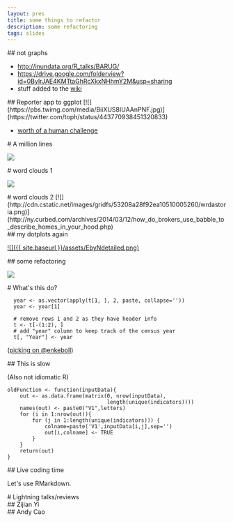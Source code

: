 ```yaml
---
layout: pres
title: some things to refactor
description: some refactoring
tags: slides
---
```


<section>
	<section>
## not graphs
</section>
	<section>

- <http://inundata.org/R_talks/BARUG/>
- <https://drive.google.com/folderview?id=0ByIrJAE4KMTtaGhRcXkxNHhmY2M&usp=sharing>
- stuff added to the [wiki](https://github.com/malecki/edav/wiki)
</section>
</section>
<section>
	<section>
## Reporter app to ggplot
[![](https://pbs.twimg.com/media/BiiXUS8IUAAnPNF.jpg)](https://twitter.com/toph/status/443770938451320833)
</section>
	<section>

- [worth of a human challenge](http://www.informationisbeautiful.net/2014/dataviz-challenge-design-a-page-of-my-new-book/)
</section>
	<section>
# A million lines

[![](http://s.informationisbeautifulawards.com/blog-content/uploads/2013/10/Screen-shot-2013-10-30-at-15.25.47.png)](http://www.informationisbeautifulawards.com/2013/10/a-million-lines-of-code/)
</section>
	<section>
# word clouds 1

[![](http://blog.nakedapartments.com.s3.amazonaws.com/blog/wp-content/uploads/2011/03/cloud-thumb.gif)](http://www.nakedapartments.com/blog/apartment-descriptions/)
</section>
	<section>
# word clouds 2
[![](http://cdn.cstatic.net/images/gridfs/53208a28f92ea10510005260/wrdastoria.png)](http://ny.curbed.com/archives/2014/03/12/how_do_brokers_use_babble_to_describe_homes_in_your_hood.php)
</section>
	<section>
## my dotplots again

[![]({{ site.baseurl }}/assets/EbyNdetailed.png)](https://github.com/malecki/eb-satis-dem/blob/master/posterGraphics.R#L102)

</section>
</section>
<section>
	<section>
## some refactoring

[![](http://www.phdcomics.com/comics/archive/phd031014s.gif)](http://www.phdcomics.com/comics.php?f=1688)
</section>
	<section>
# What's this do?

```
  year <- as.vector(apply(t[1, ], 2, paste, collapse=''))
  year <- year[1]
  
  # remove rows 1 and 2 as they have header info
  t <- t[-(1:2), ]
  # add "year" column to keep track of the census year
  t[, "Year"] <- year
```

\([picking on @enkeboll](https://github.com/enkeboll/edav/blob/9d93d331bc022b146f1dfa6d018a3fbb5f41b80e/projects/popgraph_ae/get-data.R#L18)\)
</section>
	<section>
## This is slow

(Also not idiomatic R)

```
oldFunction <- function(inputData){
    out <- as.data.frame(matrix(0, nrow(inputData),
                                length(unique(indicators))))
    names(out) <- paste0("V1",letters)
    for (i in 1:nrow(out)){
        for (j in 1:length(unique(indicators))) {
            colname=paste('V1',inputData[i,j],sep='')
            out[i,colname] <- TRUE
        }
    }
    return(out)
}
```
</section>
	<section>
## Live coding time

Let's use RMarkdown.
</section>
</section>
<section>
  <section>
# Lightning talks/reviews
</section>
  <section>
## Zijian Yi
</section>
  <section>
## Andy Cao
</section>
</section>